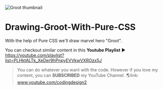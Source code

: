![Groot thumbnail](https://i9.ytimg.com/vi/Gzbb1gqsHm4/hqdefault.jpg?v=62f321e6&sqp=CIjK65cG&rs=AOn4CLD19U3tTI6ljwiAchFmoOB8zy7Cgw)

# Drawing-Groot-With-Pure-CSS
With the help of Pure CSS we'll draw marvel hero "Groot".  

You can checkout similar content in this **Youtube Playlist**
▶ https://youtube.com/playlist?list=PLHktALTk_XeDer9hPnpyEVVkwVXROzx5J

> You can do whatever you want with the code. However if you love my content, you can **SUBSCRIBED** my YouTube Channel.
🌎link: www.youtube.com/codingdesign2
